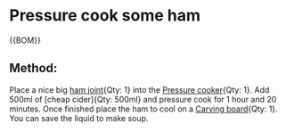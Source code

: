 
# Pressure cook some ham

{{BOM}}

## Method:

Place a nice big [ham joint](ham.md){Qty: 1} into the [Pressure cooker]{Qty: 1}. Add 500ml of [cheap cider]{Qty: 500ml} and pressure cook for 1 hour and 20 minutes. Once finished place the ham to cool on a [Carving board]{Qty: 1}. You can save the liquid to make soup.

[Pressure cooker]:Parts.yaml#PressureCook "{cat: Tool}"
[Carving board]:Parts/Carvingboard.md "{cat: Tool}"



